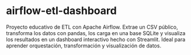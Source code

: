 # airflow-etl-dashboard
Proyecto educativo de ETL con Apache Airflow. Extrae un CSV público, transforma los datos con pandas, los carga en una base SQLite y visualiza los resultados en un dashboard interactivo hecho con Streamlit. Ideal para aprender orquestación, transformación y visualización de datos.
